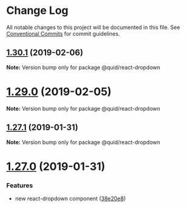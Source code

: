 # Change Log

All notable changes to this project will be documented in this file.
See [Conventional Commits](https://conventionalcommits.org) for commit guidelines.

## [1.30.1](https://github.com/quid/ui-framework/compare/v1.30.0...v1.30.1) (2019-02-06)

**Note:** Version bump only for package @quid/react-dropdown





# [1.29.0](https://github.com/quid/ui-framework/compare/v1.28.0...v1.29.0) (2019-02-05)

**Note:** Version bump only for package @quid/react-dropdown





## [1.27.1](https://github.com/quid/ui-framework/compare/v1.27.0...v1.27.1) (2019-01-31)

**Note:** Version bump only for package @quid/react-dropdown





# [1.27.0](https://github.com/quid/ui-framework/compare/v1.26.1...v1.27.0) (2019-01-31)


### Features

* new react-dropdown component ([38e20e8](https://github.com/quid/ui-framework/commit/38e20e8))
